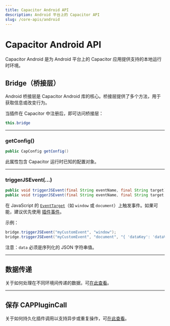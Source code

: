 ```yaml
---
title: Capacitor Android API
description: Android 平台上的 Capacitor API
slug: /core-apis/android
---
```


# Capacitor Android API

Capacitor Android 是为 Android 平台上的 Capacitor 应用提供支持的本地运行时环境。

## Bridge（桥接层）

Android 桥接层是 Capacitor Android 库的核心。桥接层提供了多个方法，用于获取信息或改变行为。

当插件在 Capacitor 中注册后，即可访问桥接层：

```java
this.bridge
```

---

### getConfig()

```java
public CapConfig getConfig()
```

此属性包含 Capacitor 运行时已知的配置对象。

---

### triggerJSEvent(...)

```java
public void triggerJSEvent(final String eventName, final String target)
public void triggerJSEvent(final String eventName, final String target, final String data)
```

在 JavaScript 的 [`EventTarget`](https://developer.mozilla.org/en-US/docs/v3/Web/API/EventTarget)（如 `window` 或 `document`）上触发事件。如果可能，建议优先使用 [插件事件](/plugins/creating-plugins/android-guide.md#plugin-events)。

示例：

```java
bridge.triggerJSEvent("myCustomEvent", "window");
bridge.triggerJSEvent("myCustomEvent", "document", "{ 'dataKey': 'dataValue' }");
```

注意：`data` 必须是序列化的 JSON 字符串值。

---

## 数据传递

关于如何处理在不同环境间传递的数据，可[在此查看](/main/reference/core-apis/data-types.md)。

---

## 保存 CAPPluginCall

关于如何持久化插件调用以支持异步或重复操作，可[在此查看](/main/reference/core-apis/saving-calls.md)。